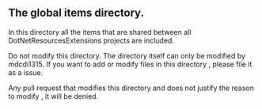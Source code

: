 ## The global items directory.

In this directory all the items that are shared between all DotNetResourcesExtensions
projects are included.

Do not modify this directory. The directory itself can only be modified by mdcdi1315.
If you want to add or modify files in this directory , please file it as a issue.

Any pull request that modifies this directory and does not justify the reason to modify , it will be denied.
